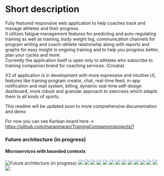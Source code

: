 # Short description

Fully featured responsive web application to help coaches track and manage athletes and their progress. 
<br>It utilizes fatigue management features for predicting and auto-regulating training as well as training, body weight log, communication channels for program writing and coach-athlete relationship along with reports and graphs for easy insight in ongoing training and to help you progress better, plan your cycles and more. 
<br>Currently the application itself is open only to athletes who subscribe to training companion brand for coaching services. 
(Croatia)

V2 of application is in development with more expressive and intuitive UI, features like training program creator, chat, real-time feed, in-app notification and mail system, billing, dynamic real-time self-design dashboard, more robust and granular approach to exercises which adapts them to all kinds of sports. 

This readme will be updated soon to more comprehensive documentation and demo

For now you can see Kanban board here -> https://github.com/maranmaran/TrainingCompanion/projects/1

### Future architecture (in progress)
#### Microservices with bounded contexts
![Future architecture (in progress)](Assets/Architecture.png)
![](Assets/LoginScreen.PNG)
![](Assets/1.PNG)
![](Assets/2.PNG)
![](Assets/3.PNG)
![](Assets/4.PNG)
![](Assets/20.PNG)
![](Assets/5.PNG)
![](Assets/6.PNG)
![](Assets/7.PNG)
![](Assets/8.PNG)
![](Assets/9.PNG)
![](Assets/10.PNG)
![](Assets/11.PNG)
![](Assets/12.PNG)

